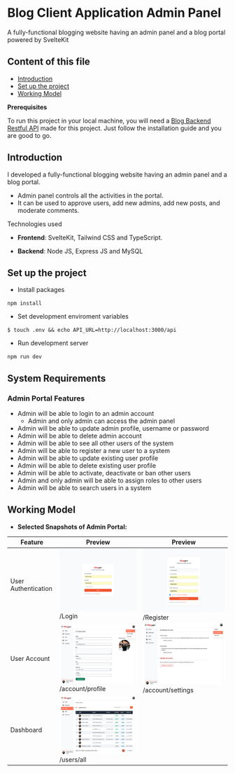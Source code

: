 # Blog Client Application Admin Panel

A fully-functional blogging website having an admin panel and a blog portal powered by SvelteKit

## Content of this file

- [Introduction](#introduction)
- [Set up the project](#set-up-the-project)
- [Working Model](#working-model)

**Prerequisites**

To run this project in your local machine, you will need a [Blog Backend Restful API](https://github.com/theomaro/blog-restful-api) made for this project. Just follow the installation guide and you are good to go.

## Introduction

I developed a fully-functional blogging website having an admin panel and a blog portal.

- Admin panel controls all the activities in the portal.
- It can be used to approve users, add new admins, add new posts, and moderate comments.

Technologies used

- **Frontend**: SvelteKit, Tailwind CSS and TypeScript.

- **Backend**: Node JS, Express JS and MySQL

## Set up the project

- Install packages

```npm
npm install
```

- Set development enviroment variables

```
$ touch .env && echo API_URL=http://localhost:3000/api
```

- Run development server

```npm
npm run dev
```

## System Requirements

### Admin Portal Features

- Admin will be able to login to an admin account
  - Admin and only admin can access the admin panel
- Admin will be able to update admin profile, username or password
- Admin will be able to delete admin account
- Admin will be able to see all other users of the system
- Admin will be able to register a new user to a system
- Admin will be able to update existing user profile
- Admin will be able to delete existing user profile
- Admin will be able to activate, deactivate or ban other users
- Admin and only admin will be able to assign roles to other users
- Admin will be able to search users in a system

## Working Model

- **Selected Snapshots of Admin Portal:**

| Feature             | Preview                                           | Preview                                               |
| ------------------- | ------------------------------------------------- | ----------------------------------------------------- |
| User Authentication | ![login](./login.png) /Login                      | ![Register](./register.png) /Register                 |
| User Account        | ![Public Profile](./profile.png) /account/profile | ![Account Settings](./settings.png) /account/settings |
| Dashboard           | ![](./users.png) /users/all                       |
